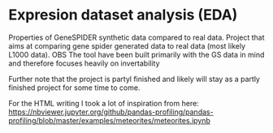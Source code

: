 # Expresion dataset analysis (EDA)

Properties of GeneSPIDER synthetic data compared to real data.
Project that aims at comparing gene spider generated data to real data (most likely L1000 data).
OBS The tool have been built primarily with the GS data in mind and therefore focuses heavily on invertability

Further note that the project is partyl finished and likely will stay as a partly finished project for some time to come. 

For the HTML writing I took a lot of inspiration from here:
https://nbviewer.jupyter.org/github/pandas-profiling/pandas-profiling/blob/master/examples/meteorites/meteorites.ipynb

